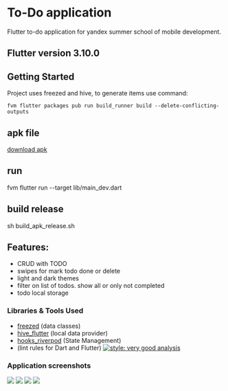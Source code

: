 # To-Do application

Flutter to-do application for yandex summer school of mobile development.

## Flutter version 3.10.0

## Getting Started

Project uses freezed and hive, to generate items use command: 
```
fvm flutter packages pub run build_runner build --delete-conflicting-outputs
```

## apk file
[download apk](https://github.com/flutterchina/dio)

## run

fvm flutter run --target lib/main_dev.dart

## build release

sh build_apk_release.sh

## Features:
* CRUD with TODO
* swipes for mark todo done or delete
* light and dark themes
* filter on list of todos. show all or only not completed
* todo local storage

### Libraries & Tools Used

* [freezed](https://pub.dev/packages/freezed) (data classes)
* [hive_flutter](https://pub.dev/packages/hive_flutter) (local data provider)
* [hooks_riverpod](https://pub.dev/packages/hooks_riverpod) (State Management)
* (lint rules for Dart and Flutter) [![style: very good analysis](https://img.shields.io/badge/style-very_good_analysis-B22C89.svg)](https://pub.dev/packages/very_good_analysis)


### Application screenshots
<img src="https://i2.paste.pics/fdef021bc27edc05d6ce26c19c4a3f53.png"/>
<img src="https://i2.paste.pics/07a913d3108303c31c3996287c22cf91.png"/>
<img src="https://i2.paste.pics/187c25ade8d68db1824cb9e46c055b00.png"/>
<img src="https://i2.paste.pics/cd716bbc3f4e11744d96baf2e1b25706.png"/>